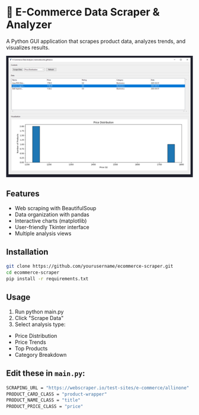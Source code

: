 # 🛒 E-Commerce Data Scraper & Analyzer

A Python GUI application that scrapes product data, analyzes trends, and visualizes results.

<img src="images/price-chart-generator.png">

## Features
- Web scraping with BeautifulSoup
- Data organization with pandas
- Interactive charts (matplotlib)
- User-friendly Tkinter interface
- Multiple analysis views

## Installation
```bash
git clone https://github.com/yourusername/ecommerce-scraper.git
cd ecommerce-scraper
pip install -r requirements.txt
```

## Usage
1. Run python main.py
2. Click "Scrape Data"
3. Select analysis type:
- Price Distribution
- Price Trends
- Top Products
- Category Breakdown

## Edit these in ```main.py```:
```bash
SCRAPING_URL = "https://webscraper.io/test-sites/e-commerce/allinone"
PRODUCT_CARD_CLASS = "product-wrapper"
PRODUCT_NAME_CLASS = "title" 
PRODUCT_PRICE_CLASS = "price"
```
